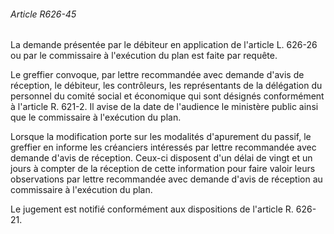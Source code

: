 ###### Article R626-45

La demande présentée par le débiteur en application de l'article L. 626-26 ou par le commissaire à l'exécution du plan est faite par requête.

Le greffier convoque, par lettre recommandée avec demande d'avis de réception, le débiteur, les contrôleurs, les représentants de la délégation du personnel du comité social et économique qui sont désignés conformément à l'article R. 621-2. Il avise de la date de l'audience le ministère public ainsi que le commissaire à l'exécution du plan.

Lorsque la modification porte sur les modalités d'apurement du passif, le greffier en informe les créanciers intéressés par lettre recommandée avec demande d'avis de réception. Ceux-ci disposent d'un délai de vingt et un jours à compter de la réception de cette information pour faire valoir leurs observations par lettre recommandée avec demande d'avis de réception au commissaire à l'exécution du plan.

Le jugement est notifié conformément aux dispositions de l'article R. 626-21.

